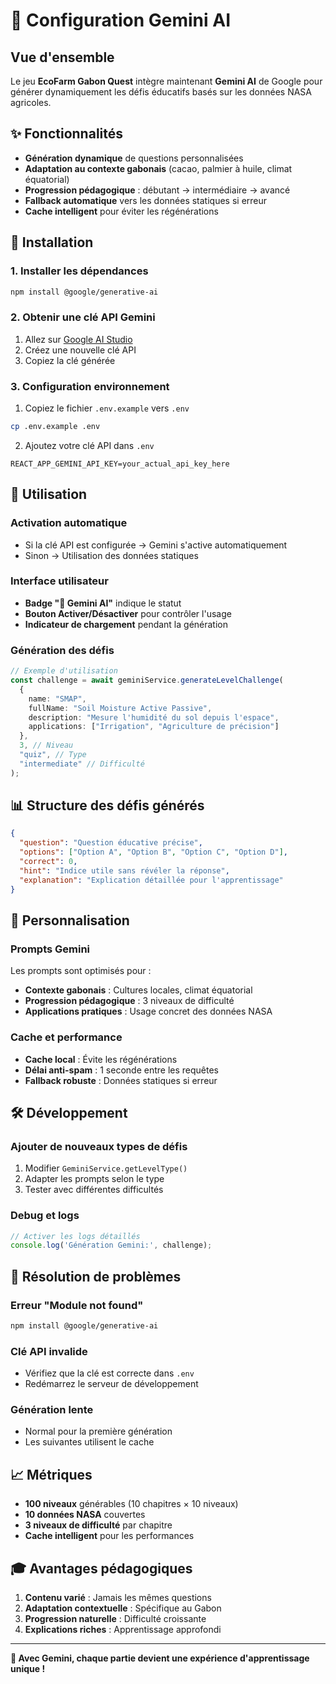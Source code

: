 # 🤖 Configuration Gemini AI

## Vue d'ensemble

Le jeu **EcoFarm Gabon Quest** intègre maintenant **Gemini AI** de Google pour générer dynamiquement les défis éducatifs basés sur les données NASA agricoles.

## ✨ Fonctionnalités

- **Génération dynamique** de questions personnalisées
- **Adaptation au contexte gabonais** (cacao, palmier à huile, climat équatorial)
- **Progression pédagogique** : débutant → intermédiaire → avancé
- **Fallback automatique** vers les données statiques si erreur
- **Cache intelligent** pour éviter les régénérations

## 🚀 Installation

### 1. Installer les dépendances
```bash
npm install @google/generative-ai
```

### 2. Obtenir une clé API Gemini
1. Allez sur [Google AI Studio](https://makersuite.google.com/app/apikey)
2. Créez une nouvelle clé API
3. Copiez la clé générée

### 3. Configuration environnement
1. Copiez le fichier `.env.example` vers `.env`
```bash
cp .env.example .env
```

2. Ajoutez votre clé API dans `.env`
```env
REACT_APP_GEMINI_API_KEY=your_actual_api_key_here
```

## 🎯 Utilisation

### Activation automatique
- Si la clé API est configurée → Gemini s'active automatiquement
- Sinon → Utilisation des données statiques

### Interface utilisateur
- **Badge "🤖 Gemini AI"** indique le statut
- **Bouton Activer/Désactiver** pour contrôler l'usage
- **Indicateur de chargement** pendant la génération

### Génération des défis
```typescript
// Exemple d'utilisation
const challenge = await geminiService.generateLevelChallenge(
  {
    name: "SMAP",
    fullName: "Soil Moisture Active Passive",
    description: "Mesure l'humidité du sol depuis l'espace",
    applications: ["Irrigation", "Agriculture de précision"]
  },
  3, // Niveau
  "quiz", // Type
  "intermediate" // Difficulté
);
```

## 📊 Structure des défis générés

```json
{
  "question": "Question éducative précise",
  "options": ["Option A", "Option B", "Option C", "Option D"],
  "correct": 0,
  "hint": "Indice utile sans révéler la réponse",
  "explanation": "Explication détaillée pour l'apprentissage"
}
```

## 🔧 Personnalisation

### Prompts Gemini
Les prompts sont optimisés pour :
- **Contexte gabonais** : Cultures locales, climat équatorial
- **Progression pédagogique** : 3 niveaux de difficulté
- **Applications pratiques** : Usage concret des données NASA

### Cache et performance
- **Cache local** : Évite les régénérations
- **Délai anti-spam** : 1 seconde entre les requêtes
- **Fallback robuste** : Données statiques si erreur

## 🛠️ Développement

### Ajouter de nouveaux types de défis
1. Modifier `GeminiService.getLevelType()`
2. Adapter les prompts selon le type
3. Tester avec différentes difficultés

### Debug et logs
```typescript
// Activer les logs détaillés
console.log('Génération Gemini:', challenge);
```

## 🚨 Résolution de problèmes

### Erreur "Module not found"
```bash
npm install @google/generative-ai
```

### Clé API invalide
- Vérifiez que la clé est correcte dans `.env`
- Redémarrez le serveur de développement

### Génération lente
- Normal pour la première génération
- Les suivantes utilisent le cache

## 📈 Métriques

- **100 niveaux** générables (10 chapitres × 10 niveaux)
- **10 données NASA** couvertes
- **3 niveaux de difficulté** par chapitre
- **Cache intelligent** pour les performances

## 🎓 Avantages pédagogiques

1. **Contenu varié** : Jamais les mêmes questions
2. **Adaptation contextuelle** : Spécifique au Gabon
3. **Progression naturelle** : Difficulté croissante
4. **Explications riches** : Apprentissage approfondi

---

**🌟 Avec Gemini, chaque partie devient une expérience d'apprentissage unique !**

